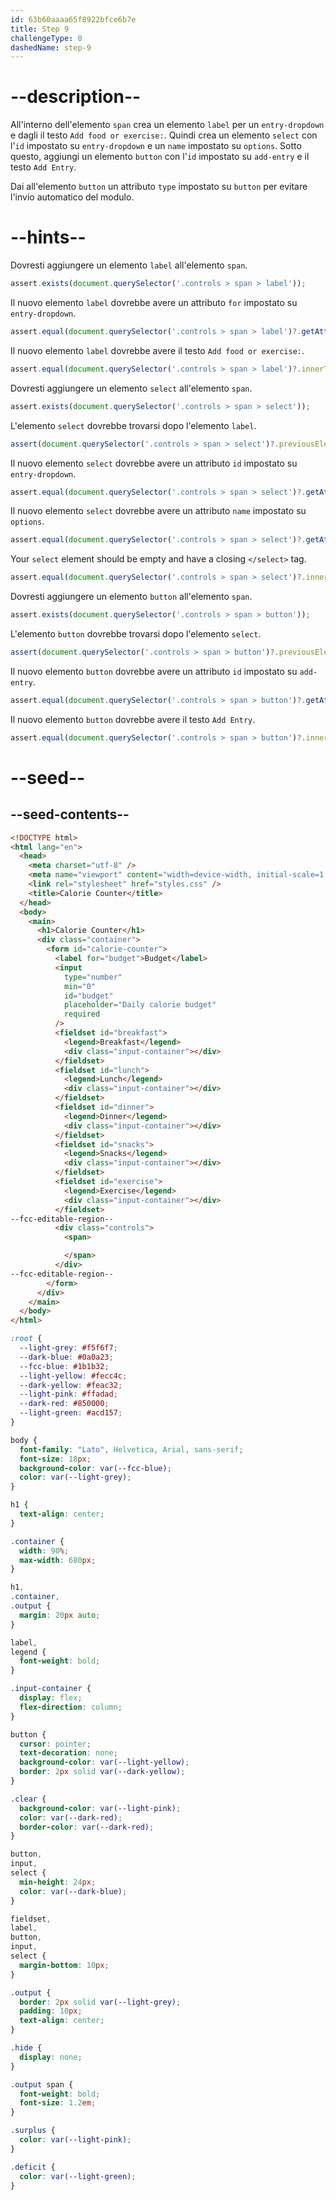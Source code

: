 ```yaml
---
id: 63b60aaaa65f8922bfce6b7e
title: Step 9
challengeType: 0
dashedName: step-9
---
```


# --description--

All'interno dell'elemento `span` crea un elemento `label` per un `entry-dropdown` e dagli il testo `Add food or exercise:`. Quindi crea un elemento `select` con l'`id` impostato su `entry-dropdown` e un `name` impostato su `options`. Sotto questo, aggiungi un elemento `button` con l'`id` impostato su `add-entry` e il testo `Add Entry`.

Dai all'elemento `button` un attributo `type` impostato su `button` per evitare l'invio automatico del modulo.

# --hints--

Dovresti aggiungere un elemento `label` all'elemento `span`.

```js
assert.exists(document.querySelector('.controls > span > label'));
```

Il nuovo elemento `label` dovrebbe avere un attributo `for` impostato su `entry-dropdown`.

```js
assert.equal(document.querySelector('.controls > span > label')?.getAttribute('for'), 'entry-dropdown');
```

Il nuovo elemento `label` dovrebbe avere il testo `Add food or exercise:`.

```js
assert.equal(document.querySelector('.controls > span > label')?.innerText, 'Add food or exercise:');
```

Dovresti aggiungere un elemento `select` all'elemento `span`.

```js
assert.exists(document.querySelector('.controls > span > select'));
```

L'elemento `select` dovrebbe trovarsi dopo l'elemento `label`.

```js
assert(document.querySelector('.controls > span > select')?.previousElementSibling?.tagName === 'LABEL');
```

Il nuovo elemento `select` dovrebbe avere un attributo `id` impostato su `entry-dropdown`.

```js
assert.equal(document.querySelector('.controls > span > select')?.getAttribute('id'), 'entry-dropdown');
```

Il nuovo elemento `select` dovrebbe avere un attributo `name` impostato su `options`.

```js
assert.equal(document.querySelector('.controls > span > select')?.getAttribute('name'), 'options');
```

Your `select` element should be empty and have a closing `</select>` tag.

```js
assert.equal(document.querySelector('.controls > span > select')?.innerHTML?.trim(), '');
```

Dovresti aggiungere un elemento `button` all'elemento `span`.

```js
assert.exists(document.querySelector('.controls > span > button'));
```

L'elemento `button` dovrebbe trovarsi dopo l'elemento `select`.

```js
assert(document.querySelector('.controls > span > button')?.previousElementSibling?.tagName === 'SELECT');
```

Il nuovo elemento `button` dovrebbe avere un attributo `id` impostato su `add-entry`.

```js
assert.equal(document.querySelector('.controls > span > button')?.getAttribute('id'), 'add-entry');
```

Il nuovo elemento `button` dovrebbe avere il testo `Add Entry`.

```js
assert.equal(document.querySelector('.controls > span > button')?.innerText, 'Add Entry');
```

# --seed--

## --seed-contents--

```html
<!DOCTYPE html>
<html lang="en">
  <head>
    <meta charset="utf-8" />
    <meta name="viewport" content="width=device-width, initial-scale=1.0" />
    <link rel="stylesheet" href="styles.css" />
    <title>Calorie Counter</title>
  </head>
  <body>
    <main>
      <h1>Calorie Counter</h1>
      <div class="container">
        <form id="calorie-counter">
          <label for="budget">Budget</label>
          <input
            type="number"
            min="0"
            id="budget"
            placeholder="Daily calorie budget"
            required
          />
          <fieldset id="breakfast">
            <legend>Breakfast</legend>
            <div class="input-container"></div>
          </fieldset>
          <fieldset id="lunch">
            <legend>Lunch</legend>
            <div class="input-container"></div>
          </fieldset>
          <fieldset id="dinner">
            <legend>Dinner</legend>
            <div class="input-container"></div>
          </fieldset>
          <fieldset id="snacks">
            <legend>Snacks</legend>
            <div class="input-container"></div>
          </fieldset>
          <fieldset id="exercise">
            <legend>Exercise</legend>
            <div class="input-container"></div>
          </fieldset>
--fcc-editable-region--
          <div class="controls">
            <span>

            </span>
          </div>
--fcc-editable-region--
        </form>
      </div>
    </main>
  </body>
</html>
```

```css
:root {
  --light-grey: #f5f6f7;
  --dark-blue: #0a0a23;
  --fcc-blue: #1b1b32;
  --light-yellow: #fecc4c;
  --dark-yellow: #feac32;
  --light-pink: #ffadad;
  --dark-red: #850000;
  --light-green: #acd157;
}

body {
  font-family: "Lato", Helvetica, Arial, sans-serif;
  font-size: 18px;
  background-color: var(--fcc-blue);
  color: var(--light-grey);
}

h1 {
  text-align: center;
}

.container {
  width: 90%;
  max-width: 680px;
}

h1,
.container,
.output {
  margin: 20px auto;
}

label,
legend {
  font-weight: bold;
}

.input-container {
  display: flex;
  flex-direction: column;
}

button {
  cursor: pointer;
  text-decoration: none;
  background-color: var(--light-yellow);
  border: 2px solid var(--dark-yellow);
}

.clear {
  background-color: var(--light-pink);
  color: var(--dark-red);
  border-color: var(--dark-red);
}

button,
input,
select {
  min-height: 24px;
  color: var(--dark-blue);
}

fieldset,
label,
button,
input,
select {
  margin-bottom: 10px;
}

.output {
  border: 2px solid var(--light-grey);
  padding: 10px;
  text-align: center;
}

.hide {
  display: none;
}

.output span {
  font-weight: bold;
  font-size: 1.2em;
}

.surplus {
  color: var(--light-pink);
}

.deficit {
  color: var(--light-green);
}
```

```js

```
